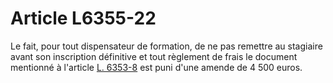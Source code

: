 # Article L6355-22

Le fait, pour tout dispensateur de formation, de ne pas remettre au stagiaire avant son inscription définitive et tout règlement de frais le document mentionné à l'article [L. 6353-8][1] est puni d'une amende de 4 500 euros.

 [1]: /affichCodeArticle.do?cidTexte=LEGITEXT000006072050&idArticle=LEGIARTI000006904418&dateTexte=&categorieLien=cid